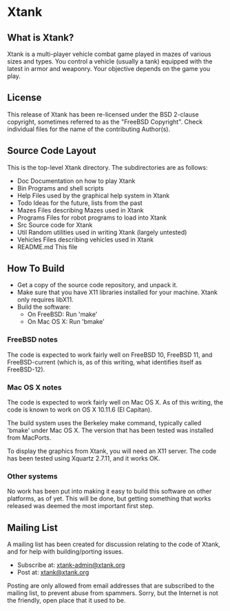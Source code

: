 # Xtank

## What is Xtank?

Xtank is a multi-player vehicle combat game played in mazes of
various sizes and types.  You control a vehicle (usually a tank)
equipped with the latest in armor and weaponry.  Your objective
depends on the game you play.

## License

This release of Xtank has been re-licensed under the BSD 2-clause
copyright, sometimes referred to as the "FreeBSD Copyright".  Check
individual files for the name of the contributing Author(s).

## Source Code Layout

This is the top-level Xtank directory.  The subdirectories are as follows:

* Doc           Documentation on how to play Xtank
* Bin           Programs and shell scripts
* Help          Files used by the graphical help system in Xtank
* Todo          Ideas for the future, lists from the past
* Mazes         Files describing Mazes used in Xtank
* Programs      Files for robot programs to load into Xtank
* Src           Source code for Xtank
* Util          Random utilities used in writing Xtank (largely untested)
* Vehicles      Files describing vehicles used in Xtank
* README.md     This file

## How To Build

* Get a copy of the source code repository, and unpack it.
* Make sure that you have X11 libraries installed for your
  machine.  Xtank only requires libX11.
* Build the software:
  * On FreeBSD: Run 'make'
  * On Mac OS X: Run 'bmake'

### FreeBSD notes

The code is expected to work fairly well on FreeBSD 10, FreeBSD 11,
and FreeBSD-current (which is, as of this writing, what identifies
itself as FreeBSD-12).

### Mac OS X notes

The code is expected to work fairly well on Mac OS X.  As of this
writing, the code is known to work on OS X 10.11.6 (El Capitan).

The build system uses the Berkeley make command, typically called
'bmake' under Mac OS X.  The version that has been tested was
installed from MacPorts.

To display the graphics from Xtank, you will need an X11 server.
The code has been tested using Xquartz 2.7.11, and it works OK.

### Other systems

No work has been put into making it easy to build this software on
other platforms, as of yet.  This will be done, but getting something
that works released was deemed the most important first step.

## Mailing List

A mailing list has been created for discussion relating to the
code of Xtank, and for help with building/porting issues.

* Subscribe at: xtank-admin@xtank.org
* Post at: xtank@xtank.org

Posting are only allowed from email addresses that are subscribed
to the mailing list, to prevent abuse from spammers.  Sorry, but
the Internet is not the friendly, open place that it used to be.
